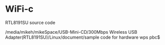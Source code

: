 # WiFi-c
RTL8191SU source code 

/media/mikeh/mikeSpace/USB-Mini-CD/300Mbps Wireless USB Adapter(RTL8191SU)/Linux/document/sample code for hardware wps pbc$ 
